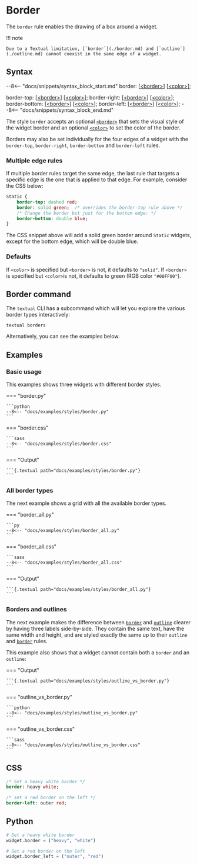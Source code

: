 # Border

The `border` rule enables the drawing of a box around a widget.

!!! note

    Due to a Textual limitation, [`border`](./border.md) and [`outline`](./outline.md) cannot coexist in the same edge of a widget.

## Syntax

--8<-- "docs/snippets/syntax_block_start.md"
border: [<a href="../../css_types/border">&lt;border&gt;</a>] [<a href="../../css_types/color">&lt;color&gt;</a>];

border-top: [<a href="../../css_types/border">&lt;border&gt;</a>] [<a href="../../css_types/color">&lt;color&gt;</a>];
border-right: [<a href="../../css_types/border">&lt;border&gt;</a>] [<a href="../../css_types/color">&lt;color&gt;</a>];
border-bottom: [<a href="../../css_types/border">&lt;border&gt;</a>] [<a href="../../css_types/color">&lt;color&gt;</a>];
border-left: [<a href="../../css_types/border">&lt;border&gt;</a>] [<a href="../../css_types/color">&lt;color&gt;</a>];
--8<-- "docs/snippets/syntax_block_end.md"

The style `border` accepts an optional [`<border>`](../../css_types/border) that sets the visual style of the widget border and an optional [`<color>`](../../css_types/color) to set the color of the border.

Borders may also be set individually for the four edges of a widget with the `border-top`, `border-right`, `border-bottom` and `border-left` rules.

### Multiple edge rules

If multiple border rules target the same edge, the last rule that targets a specific edge is the one that is applied to that edge.
For example, consider the CSS below:

```sass
Static {
    border-top: dashed red;
    border: solid green;  /* overrides the border-top rule above */
    /* Change the border but just for the bottom edge: */
    border-bottom: double blue;
}
```

The CSS snippet above will add a solid green border around `Static` widgets, except for the bottom edge, which will be double blue.

### Defaults

If `<color>` is specified but `<border>` is not, it defaults to `"solid"`.
If `<border>` is specified but `<color>`is not, it defaults to green (RGB color `"#00FF00"`).

## Border command

The `textual` CLI has a subcommand which will let you explore the various border types interactively:

```
textual borders
```

Alternatively, you can see the examples below.

## Examples

### Basic usage

This examples shows three widgets with different border styles.

=== "border.py"

    ```python
    --8<-- "docs/examples/styles/border.py"
    ```

=== "border.css"

    ```sass
    --8<-- "docs/examples/styles/border.css"
    ```

=== "Output"

    ```{.textual path="docs/examples/styles/border.py"}
    ```

### All border types

The next example shows a grid with all the available border types.

=== "border_all.py"

    ```py
    --8<-- "docs/examples/styles/border_all.py"
    ```

=== "border_all.css"

    ```sass
    --8<-- "docs/examples/styles/border_all.css"
    ```

=== "Output"

    ```{.textual path="docs/examples/styles/border_all.py"}
    ```

### Borders and outlines

The next example makes the difference between [`border`](./border.md) and [`outline`](./outline.md) clearer by having three labels side-by-side.
They contain the same text, have the same width and height, and are styled exactly the same up to their `outline` and [`border`](./border.md) rules.

This example also shows that a widget cannot contain both a `border` and an `outline`:

=== "Output"

    ```{.textual path="docs/examples/styles/outline_vs_border.py"}
    ```

=== "outline_vs_border.py"

    ```python
    --8<-- "docs/examples/styles/outline_vs_border.py"
    ```

=== "outline_vs_border.css"

    ```sass
    --8<-- "docs/examples/styles/outline_vs_border.css"
    ```

## CSS

```sass
/* Set a heavy white border */
border: heavy white;

/* set a red border on the left */
border-left: outer red;
```

## Python

```python
# Set a heavy white border
widget.border = ("heavy", "white")

# Set a red border on the left
widget.border_left = ("outer", "red")
```
